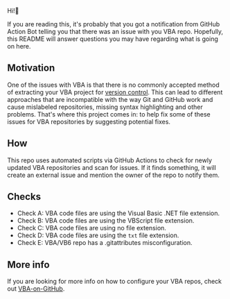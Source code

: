 Hi!👋

If you are reading this, it's probably that you got a notification from GitHub Action Bot telling you that there was an issue with you VBA repo.
Hopefully, this README will answer questions you may have regarding what is going on here.

## Motivation

One of the issues with VBA is that there is no commonly accepted method of extracting your VBA project for [version control](https://en.wikipedia.org/wiki/Version_control). This can lead to different approaches that are incompatible with the way Git and GitHub work and cause mislabeled repositories, missing syntax highlighting and other problems. That's where this project comes in: to help fix some of these issues for VBA repositories by suggesting potential fixes.

## How

This repo uses automated scripts via GitHub Actions to check for newly updated VBA repositories and scan for issues. If it finds something, it will create an external issue and mention the owner of the repo to notify them.

## Checks

* Check A: VBA code files are using the Visual Basic .NET file extension.
* Check B: VBA code files are using the VBScript file extension.
* Check C: VBA code files are using no file extension.
* Check D: VBA code files are using the `txt` file extension.
* Check E: VBA/VB6 repo has a .gitattributes misconfiguration.

## More info
If you are looking for more info on how to configure your VBA repos, check out [VBA-on-GitHub](https://github.com/DecimalTurn/VBA-on-GitHub). 
